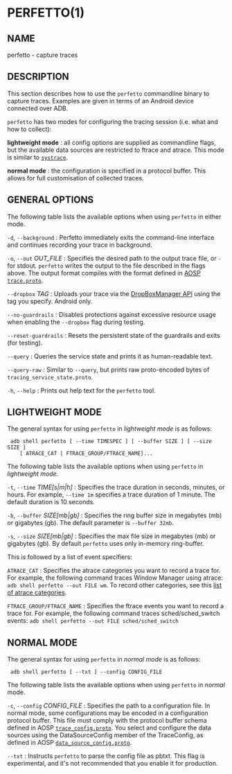 # PERFETTO(1)

## NAME

perfetto - capture traces

## DESCRIPTION

This section describes how to use the `perfetto` commandline binary to capture
traces. Examples are given in terms of an Android device connected over ADB.

`perfetto` has two modes for configuring the tracing session (i.e. what and how
to collect):

__lightweight mode__
: all config options are supplied as commandline flags,
  but the available data sources are restricted to ftrace and atrace. This mode
  is similar to
  [`systrace`](https://developer.android.com/topic/performance/tracing/command-line).

__normal mode__
: the configuration is specified in a protocol buffer. This allows for full
  customisation of collected traces.


## GENERAL OPTIONS

The following table lists the available options when using `perfetto` in either
mode.

`-d`, `--background`
:    Perfetto immediately exits the command-line interface and continues
     recording your trace in background.

`-o`, `--out` _OUT_FILE_
:    Specifies the desired path to the output trace file, or `-` for stdout.
     `perfetto` writes the output to the file described in the flags above.
     The output format compiles with the format defined in
     [AOSP `trace.proto`](/protos/perfetto/trace/trace.proto).

`--dropbox` _TAG_
:    Uploads your trace via the
     [DropBoxManager API](https://developer.android.com/reference/android/os/DropBoxManager.html)
     using the tag you specify. Android only.

`--no-guardrails`
:     Disables protections against excessive resource usage when enabling the
      `--dropbox` flag during testing.


`--reset-guardrails`
:     Resets the persistent state of the guardrails and exits (for testing).

`--query`
:     Queries the service state and prints it as human-readable text.

`--query-raw`
:     Similar to `--query`, but prints raw proto-encoded bytes of
      `tracing_service_state.proto`.

`-h`,  `--help`
:     Prints out help text for the `perfetto` tool.


## LIGHTWEIGHT MODE

The general syntax for using `perfetto` in *lightweight mode* is as follows:

```
 adb shell perfetto [ --time TIMESPEC ] [ --buffer SIZE ] [ --size SIZE ]
    [ ATRACE_CAT | FTRACE_GROUP/FTRACE_NAME]...
```


The following table lists the available options when using `perfetto` in
*lightweight mode*.

`-t`, `--time` _TIME[s|m|h]_
:    Specifies the trace duration in seconds, minutes, or hours.
     For example, `--time 1m` specifies a trace duration of 1 minute.
     The default duration is 10 seconds.

`-b`, `--buffer` _SIZE[mb|gb]_
:    Specifies the ring buffer size in megabytes (mb) or gigabytes (gb).
     The default parameter is `--buffer 32mb`.

`-s`, `--size` _SIZE[mb|gb]_
:    Specifies the max file size in megabytes (mb) or gigabytes (gb).
     By default `perfetto` uses only in-memory ring-buffer.


This is followed by a list of event specifiers:

`ATRACE_CAT`
:    Specifies the atrace categories you want to record a trace for.
     For example, the following command traces Window Manager using atrace:
     `adb shell perfetto --out FILE wm`. To record other categories, see this
     [list of atrace categories](https://android.googlesource.com/platform/frameworks/native/+/refs/tags/android-q-preview-5/cmds/atrace/atrace.cpp#100).

`FTRACE_GROUP/FTRACE_NAME`
:    Specifies the ftrace events you want to record a trace for.
     For example, the following command traces sched/sched_switch events:
     `adb shell perfetto --out FILE sched/sched_switch`


## NORMAL MODE

The general syntax for using `perfetto` in *normal mode* is as follows:

```
 adb shell perfetto [ --txt ] --config CONFIG_FILE
```

The following table lists the available options when using `perfetto` in
*normal* mode.

`-c`, `--config` _CONFIG_FILE_
:    Specifies the path to a configuration file. In normal mode, some
     configurations may be encoded in a configuration protocol buffer.
     This file must comply with the protocol buffer schema defined in AOSP
     [`trace_config.proto`](/protos/perfetto/config/data_source_config.proto).
     You select and configure the data sources using the DataSourceConfig member
     of the TraceConfig, as defined in AOSP
     [`data_source_config.proto`](/protos/perfetto/config/data_source_config.proto).

`--txt`
:    Instructs `perfetto` to parse the config file as pbtxt. This flag is
     experimental, and it's not recommended that you enable it for production.
